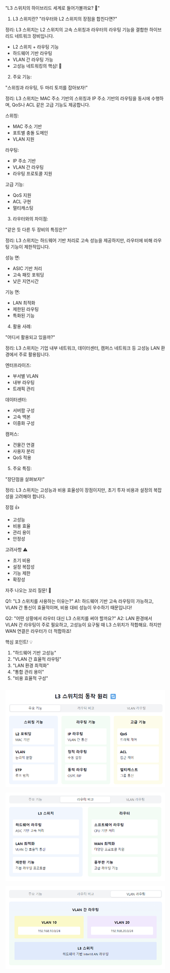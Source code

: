 "L3 스위치의 하이브리드 세계로 들어가볼까요? 🔄"

1. L3 스위치란?
   "라우터와 L2 스위치의 장점을 합친다면?"

정리: L3 스위치는 L2 스위치의 고속 스위칭과 라우터의 라우팅 기능을 결합한 하이브리드 네트워크 장비입니다.

- L2 스위치 + 라우팅 기능
- 하드웨어 기반 라우팅
- VLAN 간 라우팅 가능
- 고성능 네트워킹의 핵심! 🚀

2. 주요 기능:

"스위칭과 라우팅, 두 마리 토끼를 잡아보자!"

정리: L3 스위치는 MAC 주소 기반의 스위칭과 IP 주소 기반의 라우팅을 동시에 수행하며, QoS나 ACL 같은 고급 기능도 제공합니다.

   스위칭:
- MAC 주소 기반
- 포트별 충돌 도메인
- VLAN 지원

라우팅:
- IP 주소 기반
- VLAN 간 라우팅
- 라우팅 프로토콜 지원

고급 기능:
- QoS 지원
- ACL 구현
- 멀티캐스팅

3. 라우터와의 차이점:

"같은 듯 다른 두 장비의 특징은?"

정리: L3 스위치는 하드웨어 기반 처리로 고속 성능을 제공하지만, 라우터에 비해 라우팅 기능이 제한적입니다.

   성능 면:
- ASIC 기반 처리
- 고속 패킷 포워딩
- 낮은 지연시간

기능 면:
- LAN 최적화
- 제한된 라우팅
- 특화된 기능

4. 활용 사례:

"어디서 활용되고 있을까?"

정리: L3 스위치는 기업 내부 네트워크, 데이터센터, 캠퍼스 네트워크 등 고성능 LAN 환경에서 주로 활용됩니다.

   엔터프라이즈:
- 부서별 VLAN
- 내부 라우팅
- 트래픽 관리

데이터센터:
- 서버팜 구성
- 고속 백본
- 이중화 구성

캠퍼스:
- 건물간 연결
- 사용자 분리
- QoS 적용

5. 주요 특징:

"장단점을 살펴보자!"

정리: L3 스위치는 고성능과 비용 효율성이 장점이지만, 초기 투자 비용과 설정의 복잡성을 고려해야 합니다.

   장점 👍
- 고성능
- 비용 효율
- 관리 용이
- 안정성

고려사항 ⚠️
- 초기 비용
- 설정 복잡성
- 기능 제한
- 확장성

자주 나오는 꼬리 질문! 🤔

Q1: "L3 스위치를 사용하는 이유는?"
A1: 하드웨어 기반 고속 라우팅이 가능하고,
VLAN 간 통신이 효율적이며, 비용 대비
성능이 우수하기 때문입니다!

Q2: "어떤 상황에서 라우터 대신 L3 스위치를 써야 할까요?"
A2: LAN 환경에서 VLAN 간 라우팅이 주로 필요하고,
고성능이 요구될 때 L3 스위치가 적합해요.
하지만 WAN 연결은 라우터가 더 적합하죠!

핵심 포인트! 💡
1. "하드웨어 기반 고성능"
2. "VLAN 간 효율적 라우팅"
3. "LAN 환경 최적화"
4. "통합 관리 용이"
5. "비용 효율적 구성"

```markdown

```

![img.png](L3_1.png)


![img_1.png](L3_2.png)


![img_2.png](L3_3.png)